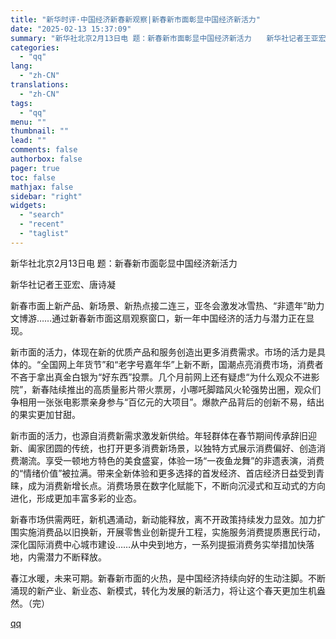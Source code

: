 ```yaml
---
title: "新华时评·中国经济新春新观察|新春新市面彰显中国经济新活力"
date: "2025-02-13 15:37:09"
summary: "新华社北京2月13日电 题：新春新市面彰显中国经济新活力　　新华社记者王亚宏、唐诗凝　　新春市面..."
categories:
  - "qq"
lang:
  - "zh-CN"
translations:
  - "zh-CN"
tags:
  - "qq"
menu: ""
thumbnail: ""
lead: ""
comments: false
authorbox: false
pager: true
toc: false
mathjax: false
sidebar: "right"
widgets:
  - "search"
  - "recent"
  - "taglist"
---
```


新华社北京2月13日电 题：新春新市面彰显中国经济新活力

新华社记者王亚宏、唐诗凝

新春市面上新产品、新场景、新热点接二连三，亚冬会激发冰雪热、“非遗年”助力文博游……通过新春新市面这扇观察窗口，新一年中国经济的活力与潜力正在显现。

新市面的活力，体现在新的优质产品和服务创造出更多消费需求。市场的活力是具体的。“全国网上年货节”和“老字号嘉年华”上新不断，国潮点亮消费市场，消费者不吝于拿出真金白银为“好东西”投票。几个月前网上还有疑虑“为什么观众不进影院”，新春陆续推出的高质量影片带火票房，小哪吒脚踏风火轮强势出圈，观众们争相用一张张电影票亲身参与“百亿元的大项目”。爆款产品背后的创新不易，结出的果实更加甘甜。

新市面的活力，也源自消费新需求激发新供给。年轻群体在春节期间传承辞旧迎新、阖家团圆的传统，也打开更多消费新场景，以独特方式展示消费偏好、创造消费潮流。享受一顿地方特色的美食盛宴，体验一场“一夜鱼龙舞”的非遗表演，消费的“情绪价值”被拉满。带来全新体验和更多选择的首发经济、首店经济日益受到青睐，成为消费新增长点。消费场景在数字化赋能下，不断向沉浸式和互动式的方向进化，形成更加丰富多彩的业态。

新春市场供需两旺，新机遇涌动，新动能释放，离不开政策持续发力显效。加力扩围实施消费品以旧换新，开展零售业创新提升工程，实施服务消费提质惠民行动，深化国际消费中心城市建设……从中央到地方，一系列提振消费务实举措加快落地，内需潜力不断释放。

春江水暖，未来可期。新春新市面的火热，是中国经济持续向好的生动注脚。不断涌现的新产业、新业态、新模式，转化为发展的新活力，将让这个春天更加生机盎然。（完）

[qq](https://new.qq.com/rain/a/20250213A05CJR00)

